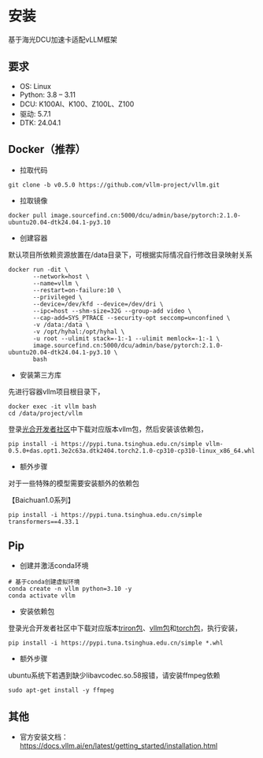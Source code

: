 # 安装

基于海光DCU加速卡适配vLLM框架

## 要求

- OS: Linux
- Python: 3.8 – 3.11
- DCU: K100AI、K100、Z100L、Z100
- 驱动: 5.7.1
- DTK: 24.04.1

## Docker（推荐）

- 拉取代码

```
git clone -b v0.5.0 https://github.com/vllm-project/vllm.git
```

- 拉取镜像

```
docker pull image.sourcefind.cn:5000/dcu/admin/base/pytorch:2.1.0-ubuntu20.04-dtk24.04.1-py3.10
```

- 创建容器

默认项目所依赖资源放置在/data目录下，可根据实际情况自行修改目录映射关系

```
docker run -dit \
       --network=host \
       --name=vllm \
       --restart=on-failure:10 \
       --privileged \
       --device=/dev/kfd --device=/dev/dri \
       --ipc=host --shm-size=32G --group-add video \
       --cap-add=SYS_PTRACE --security-opt seccomp=unconfined \
       -v /data:/data \
       -v /opt/hyhal:/opt/hyhal \
       -u root --ulimit stack=-1:-1 --ulimit memlock=-1:-1 \
       image.sourcefind.cn:5000/dcu/admin/base/pytorch:2.1.0-ubuntu20.04-dtk24.04.1-py3.10 \
       bash
```

- 安装第三方库

先进行容器vllm项目根目录下，

```
docker exec -it vllm bash
cd /data/project/vllm
```

登录[光合开发者社区](https://cancon.hpccube.com:65024/4/main/vllm/DAS1.1.1)中下载对应版本vllm包，然后安装该依赖包，

```
pip install -i https://pypi.tuna.tsinghua.edu.cn/simple vllm-0.5.0+das.opt1.3e2c63a.dtk2404.torch2.1.0-cp310-cp310-linux_x86_64.whl
```

- 额外步骤

对于一些特殊的模型需要安装额外的依赖包

【Baichuan1.0系列】

```
pip install -i https://pypi.tuna.tsinghua.edu.cn/simple transformers==4.33.1
```

## Pip

- 创建并激活conda环境

```
# 基于conda创建虚拟环境
conda create -n vllm python=3.10 -y
conda activate vllm
```

- 安装依赖包

登录光合开发者社区中下载对应版本[triron包](https://cancon.hpccube.com:65024/4/main/triton/DAS1.1)、[vllm包](https://cancon.hpccube.com:65024/4/main/vllm/DAS1.1.1)和[torch包](https://cancon.hpccube.com:65024/4/main/pytorch/DAS1.1.1)，执行安装，

```
pip install -i https://pypi.tuna.tsinghua.edu.cn/simple *.whl
```

- 额外步骤

ubuntu系统下若遇到缺少libavcodec.so.58报错，请安装ffmpeg依赖

```
sudo apt-get install -y ffmpeg
```

## 其他

- 官方安装文档：https://docs.vllm.ai/en/latest/getting_started/installation.html
